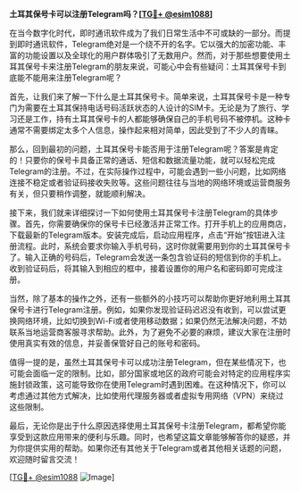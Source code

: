 **土耳其保号卡可以注册Telegram吗？[[TG💪+ @esim1088](https://t.me/s/esim1088)]**

在当今数字化时代，即时通讯软件成为了我们日常生活中不可或缺的一部分。而提到即时通讯软件，Telegram绝对是一个绕不开的名字。它以强大的加密功能、丰富的功能设置以及全球化的用户群体吸引了无数用户。然而，对于那些想要使用土耳其保号卡来注册Telegram的朋友来说，可能心中会有些疑问：土耳其保号卡到底能不能用来注册Telegram呢？

首先，让我们来了解一下什么是土耳其保号卡。简单来说，土耳其保号卡是一种专门为需要在土耳其保持电话号码活跃状态的人设计的SIM卡。无论是为了旅行、学习还是工作，持有土耳其保号卡的人都能够确保自己的手机号码不被停机。这种卡通常不需要绑定太多个人信息，操作起来相对简单，因此受到了不少人的青睐。

那么，回到最初的问题，土耳其保号卡能否用于注册Telegram呢？答案是肯定的！只要你的保号卡具备正常的通话、短信和数据流量功能，就可以轻松完成Telegram的注册。不过，在实际操作过程中，可能会遇到一些小问题，比如网络连接不稳定或者验证码接收失败等。这些问题往往与当地的网络环境或运营商服务有关，但只要稍作调整，就能顺利解决。

接下来，我们就来详细探讨一下如何使用土耳其保号卡注册Telegram的具体步骤。首先，你需要确保你的保号卡已经激活并正常工作。打开手机上的应用商店，下载最新的Telegram版本。安装完成后，启动应用程序，点击“开始”按钮进入注册流程。此时，系统会要求你输入手机号码，这时你就需要用到你的土耳其保号卡了。输入正确的号码后，Telegram会发送一条包含验证码的短信到你的手机上。收到验证码后，将其输入到相应的框中，接着设置你的用户名和密码即可完成注册。

当然，除了基本的操作之外，还有一些额外的小技巧可以帮助你更好地利用土耳其保号卡进行Telegram注册。例如，如果你发现验证码迟迟没有收到，可以尝试更换网络环境，比如切换到Wi-Fi或者使用移动数据；如果仍然无法解决问题，不妨联系当地运营商客服寻求帮助。此外，为了避免不必要的麻烦，建议大家在注册时使用真实有效的信息，并妥善保管好自己的账号和密码。

值得一提的是，虽然土耳其保号卡可以成功注册Telegram，但在某些情况下，也可能会面临一定的限制。比如，部分国家或地区的政府可能会对特定的应用程序实施封锁政策，这可能导致你在使用Telegram时遇到困难。在这种情况下，你可以考虑通过其他方式解决，比如使用代理服务器或者虚拟专用网络（VPN）来绕过这些限制。

最后，无论你是出于什么原因选择使用土耳其保号卡注册Telegram，都希望你能享受到这款应用带来的便利与乐趣。同时，也希望这篇文章能够解答你的疑惑，并为你提供实用的帮助。如果你还有其他关于Telegram或者其他相关话题的问题，欢迎随时留言交流！

[[TG💪+ @esim1088](https://t.me/s/esim1088) ![Image](https://i.postimg.cc/4NQfJmqS/Snipaste-2025-05-13-00-14-12.png)]